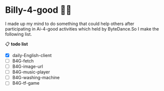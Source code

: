 # Billy-4-good 🐱‍🏍

I made up my mind to do something that could help others after participating in Ai-4-good activities which held by ByteDance.So I make the following list.<br>

📋 **todo list**
- [x] daily-English-client 
- [ ] B4G-fetch
- [ ] B4G-image-url
- [ ] B4G-music-player
- [ ] B4G-washing-machine
- [ ] B4G-tf-game
